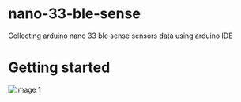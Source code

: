 # nano-33-ble-sense
Collecting arduino nano 33 ble sense sensors data using arduino IDE

# Getting started

![image 1]("https://github.com/billiyz/nano-33-ble-sense/blob/master/images/nano-33-ble-sense.jpeg")
